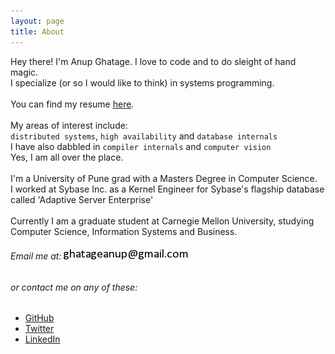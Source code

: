 ```yaml
---
layout: page
title: About
---
```

Hey there! I'm Anup Ghatage. I love to code and to do sleight of hand magic.
<br>I specialize (or so I would like to think) in systems programming.
<br>
<br> You can find my resume <a href="/public/Anup_Ghatage.pdf">here</a>.
<br>
<br>My areas of interest include: 
<br> `distributed systems`, `high availability` and `database internals`
<br>I have also dabbled in `compiler internals` and `computer vision`
<br>Yes, I am all over the place.
<br>
<br>I'm a University of Pune grad with a Masters Degree in Computer Science.
<br>I worked at Sybase Inc. as a Kernel Engineer for Sybase's flagship database called 'Adaptive Server Enterprise'
<br>
<br>Currently I am a graduate student at Carnegie Mellon University, studying Computer Science, Information Systems and Business.

###### Email me at: <img src="/img/bf52e1f6c7b552d4595872d1113a8c97.png"> 
###### or contact me on any of these:
* [GitHub](https://github.com/Ghatage/)
* [Twitter](http://twitter.com/ghatageanup)
* [LinkedIn](http://linkedin.com/in/ghatageanup)
